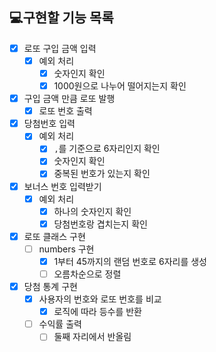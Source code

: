 ## 💻구현할 기능 목록
- [x] 로또 구입 금액 입력 
  - [x] 예외 처리
    - [x] 숫자인지 확인
    - [x] 1000원으로 나누어 떨어지는지 확인
- [x] 구입 금액 만큼 로또 발행
  - [x] 로또 번호 출력
- [x] 당첨번호 입력
  - [x] 예외 처리
    - [x] `,`를 기준으로 6자리인지 확인
    - [x] 숫자인지 확인
    - [x] 중복된 번호가 있는지 확인
- [x] 보너스 번호 입력받기
  - [x] 예외 처리
    - [x] 하나의 숫자인지 확인
    - [x] 당첨번호랑 겹치는지 확인
- [x] 로또 클래스 구현
  - [ ] numbers 구현
      - [x] 1부터 45까지의 랜덤 번호로 6자리를 생성
      - [ ] 오름차순으로 정렬
- [x] 당첨 통계 구현
  - [x] 사용자의 번호와 로또 번호를 비교
    - [x] 로직에 따라 등수를 반환
  - [ ] 수익률 출력
    - [ ] 둘째 자리에서 반올림